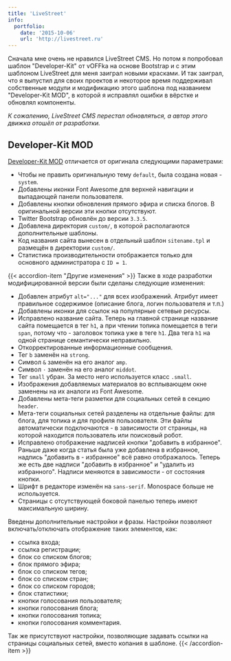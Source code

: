 ```yaml
---
title: 'LiveStreet'
info:
  portfolio:
    date: '2015-10-06'
    url: 'http://livestreet.ru'
---
```


Сначала мне очень не нравился LiveStreet CMS. Но потом я попробовал шаблон "Developer-Kit" от vOFFka на основе Bootstrap и с этим шаблоном LiveStreet для меня заиграл новыми красками. И так заиграл, что я выпустил для своих проектов и некоторое время поддерживал собственные модули и модификацию этого шаблона под названием "Developer-Kit MOD", в которой я исправлял ошибки в вёрстке и обновлял компоненты.

*К сожалению, LiveStreet CMS перестал обновляться, а автор этого движка отошёл от разработки.*

<!--more-->

## Developer-Kit MOD

[Developer-Kit MOD](http://livestreet.ru/blog/18322.html) отличается от оригинала следующими параметрами:

- Чтобы не править оригинальную тему `default`, была создана новая - `system`.
- Добавлены иконки Font Awesome для верхней навигации и выпадающей панели пользователя.
- Добавлены кнопки обновления прямого эфира и списка блогов. В оригинальной версии эти кнопки отсутствуют.
- Twitter Bootstrap обновлён до версии `3.3.5`.
- Добавлена директория `custom/`, в которой располагаются дополнительные шаблоны.
- Код названия сайта вынесен в отдельный шаблон `sitename.tpl` и размещён в директории `custom/`.
- Статистика производительности отображается только для основного администратора с `ID = 1`.

{{< accordion-item "Другие изменения" >}}
Также в ходе разработки модифицированной версии были сделаны следующие изменения:

- Добавлен атрибут `alt="..."` для всех изображений. Атрибут имеет правильное содержимое (описание блога, логин пользователя и т.п.)
- Добавлены иконки для ссылок на популярные сетевые ресурсы.
- Исправлено название сайта. Теперь на главной странице название сайта помещается в тег `h1`, а при чтении топика помещается в теги `span`, потому что - заголовок топика уже в теге `h1`. Два тега `h1` на одной странице семантически неправильно.
- Откорректированные информационные сообщения.
- Тег `b` заменён на `strong`.
- Символ `&` заменён на его аналог `amp`.
- Символ `·` заменён на его аналог `middot`.
- Тег `small` убран. За место него используется класс `.small`.
- Изображения добавляемых материалов во всплывающем окне заменены на их аналоги из Font Awesome.
- Добавлены мета-теги разметки для социальных сетей в секцию `header`.
- Мета-теги социальных сетей разделены на отдельные файлы: для блога, для топика и для профиля пользователя. Эти файлы автоматически подключаются - в зависимости от страницы, на которой находится пользователь или поисковый робот.
- Исправлено отображение надписей кнопки "добавить в избранное". Раньше даже когда статья была уже добавлена в избранное, надпись "добавить в - избранное" всё равно отображалось. Теперь же есть две надписи "добавить в избранное" и "удалить из избранного". Надписи меняются в зависимости - от состояния кнопки.
- Шрифт в редакторе изменён на `sans-serif`. Monospace больше не используется.
- Страницы с отсутствующей боковой панелью теперь имеют максимальную ширину.

Введены дополнительные настройки и фразы. Настройки позволяют включать/отключать отображение таких элементов, как:

- ссылка входа;
- ссылка регистрации;
- блок со списком блогов;
- блок прямого эфира;
- блок со списком тегов;
- блок со списком стран;
- блок со списком городов;
- блок статистики;
- кнопки голосования пользователя;
- кнопки голосования блога;
- кнопки голосования топика;
- кнопки голосования комментария.

Так же присутствуют настройки, позволяющие задавать ссылки на страницы социальных сетей, вместо копания в шаблоне.
{{< /accordion-item >}}
